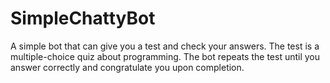 # SimpleChattyBot
A simple bot that can give you a test and check your answers. The test is a multiple-choice quiz about programming. The bot repeats the test until you answer correctly and congratulate you upon completion.
